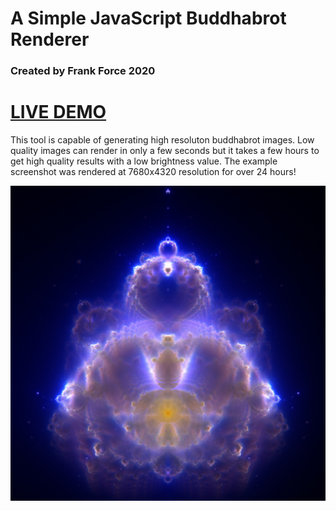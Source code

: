 # A Simple JavaScript Buddhabrot Renderer
### Created by Frank Force 2020

# [LIVE DEMO](https://killedbyapixel.github.io/Buddhabrot/)

This tool is capable of generating high resoluton buddhabrot images. Low quality images can render in only a few seconds but it takes a few hours to get high quality results with a low brightness value. The example screenshot was rendered at 7680x4320 resolution for over 24 hours!

![Screenshot](/buddhabrot.jpg)
